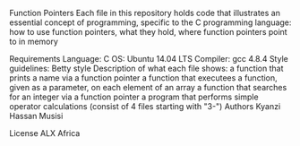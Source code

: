 Function Pointers
Each file in this repository holds code that illustrates an essential concept of programming, specific to the C programming language: how to use function pointers, what they hold, where function pointers point to in memory

Requirements
Language: C
OS: Ubuntu 14.04 LTS
Compiler: gcc 4.8.4
Style guidelines: Betty style
Description of what each file shows:
a function that prints a name via a function pointer
a function that executees a function, given as a parameter, on each element of an array
a function that searches for an integer via a function pointer
a program that performs simple operator calculations (consist of 4 files starting with "3-")
Authors
Kyanzi Hassan Musisi

License
ALX Africa
